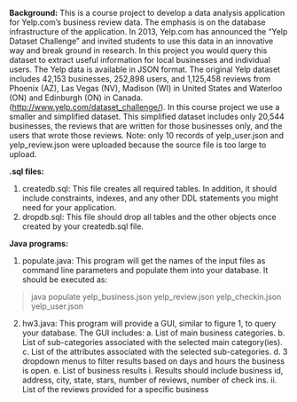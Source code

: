 <b>Background:</b>
This is a course project to develop a data analysis application for Yelp.com’s business review data. The emphasis is on the database infrastructure of the application.
In 2013, Yelp.com has announced the “Yelp Dataset Challenge” and invited students to use this data in an innovative way and break ground in research. In this project you would query this dataset to extract useful information for local businesses and individual users.
The Yelp data is available in JSON format. The original Yelp dataset includes 42,153 businesses, 252,898 users, and 1,125,458 reviews from Phoenix (AZ), Las Vegas (NV), Madison (WI) in United States and Waterloo (ON) and Edinburgh (ON) in Canada. (http://www.yelp.com/dataset_challenge/). 
In this course project we use a smaller and simplified dataset. This simplified dataset includes only 20,544 businesses, the reviews that are written for those businesses only, and the users that wrote those reviews. Note: only 10 records of yelp_user.json and yelp_review.json were uploaded because the source file is too large to upload.

<b>.sql files:</b>
1. createdb.sql: This file creates all required tables. In addition, it should include constraints, indexes, and any other DDL statements you might need for your application.
2. dropdb.sql: This file should drop all tables and the other objects once created by your createdb.sql file.

<b>Java programs:</b>
1. populate.java: This program will get the names of the input files as command line parameters and populate them into your database. It should be executed as:
  > java populate yelp_business.json yelp_review.json yelp_checkin.json yelp_user.json
2. hw3.java: This program will provide a GUI, similar to figure 1, to query your database. The GUI includes:
  a. List of main business categories.
  b. List of sub-categories associated with the selected main category(ies).
  c. List of the attributes associated with the selected sub-categories.
  d. 3 dropdown menus to filter results based on days and hours the business is open.
  e. List of business results
    i. Results should include business id, address, city, state, stars, number of reviews, number of check ins.
    ii. List of the reviews provided for a specific business
